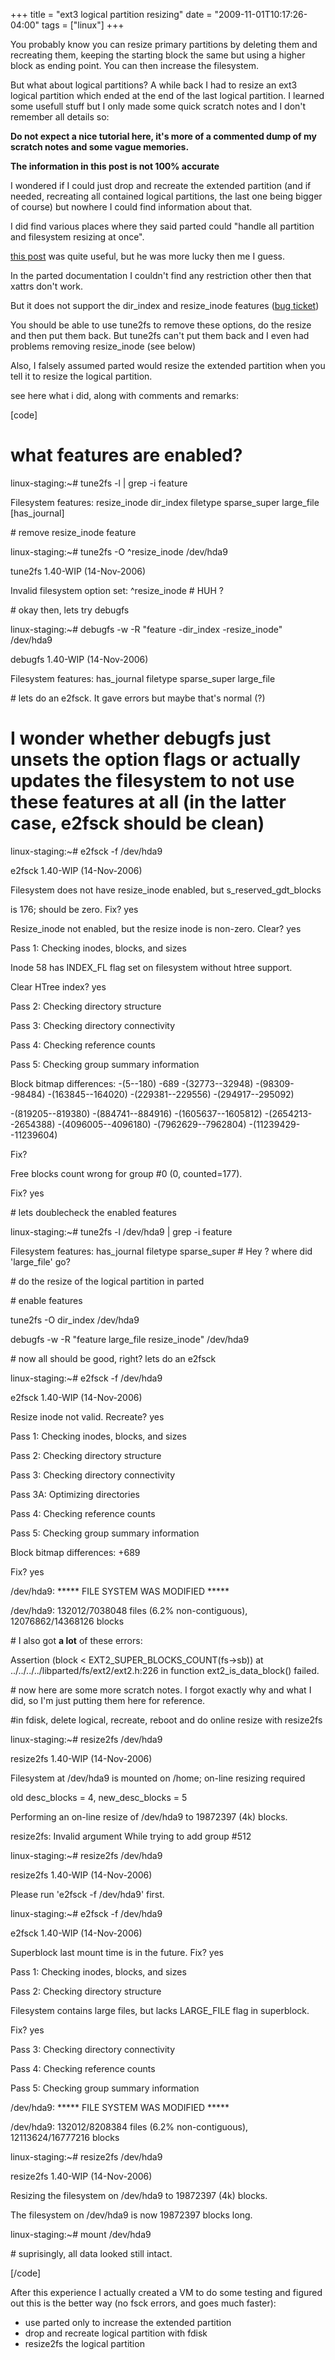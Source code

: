 +++
title = "ext3 logical partition resizing"
date = "2009-11-01T10:17:26-04:00"
tags = ["linux"]
+++
<p>You probably know you can resize primary partitions by deleting them and recreating them, keeping the starting block the same but using a higher block as ending point.  You can then increase the filesystem.<br />

But what about logical partitions?  A while back I had to resize an ext3 logical partition which ended at the end of the last logical partition.  I learned some usefull stuff but I only made some quick scratch notes and I don't remember all details so:<br />

<strong>Do not expect a nice tutorial here, it's more of a commented dump of my scratch notes and some vague memories.<br />

The information in this post is not 100% accurate</strong><br />

I wondered if I could just drop and recreate the extended partition (and if needed, recreating all contained logical partitions, the last one being bigger of course) but nowhere I could find information about that.<br />

<!--more--></p>

<p>I did find various places where they said parted could "handle all partition and filesystem resizing at once".<br />

<a href="http://www.jumpingbean.co.za/blogs/mark/parted_resize_ext3_partition">this post</a> was quite useful, but he was more lucky then me I guess.<br />

In the parted documentation I couldn't find any restriction other then that xattrs don't work.<br />

But it does not support the dir_index and resize_inode features (<a href="http://bugs.debian.org/cgi-bin/bugreport.cgi?bug=406680">bug ticket</a>)<br />

You should be able to use tune2fs to remove these options, do the resize and then put them back.  But tune2fs can't put them back and I even had problems removing resize_inode (see below)<br />

Also, I falsely assumed parted would resize the extended partition when you tell it to resize the logical partition.</p>

<p>see here what i did, along with comments and remarks:<br />

[code]<br />

# what features are enabled?<br />

linux-staging:~# tune2fs -l | grep -i feature<br />

Filesystem features:      resize_inode dir_index filetype sparse_super large_file [has_journal]</p>

<p># remove resize_inode feature<br />

linux-staging:~# tune2fs -O ^resize_inode /dev/hda9<br />

tune2fs 1.40-WIP (14-Nov-2006)<br />

Invalid filesystem option set: ^resize_inode # HUH ?</p>

<p># okay then, lets try debugfs<br />

linux-staging:~# debugfs -w -R "feature -dir_index -resize_inode" /dev/hda9<br />

debugfs 1.40-WIP (14-Nov-2006)<br />

Filesystem features: has_journal filetype sparse_super large_file</p>

<p># lets do an e2fsck.  It gave errors but maybe that's normal (?)<br />

# I wonder whether debugfs just unsets the option flags or actually updates the filesystem to not use these features at all (in the latter case, e2fsck should be clean)<br />

linux-staging:~# e2fsck -f /dev/hda9<br />

e2fsck 1.40-WIP (14-Nov-2006)<br />

Filesystem does not have resize_inode enabled, but s_reserved_gdt_blocks<br />

is 176; should be zero.  Fix<y>? yes</p>

<p>Resize_inode not enabled, but the resize inode is non-zero.  Clear<y>? yes</p>

<p>Pass 1: Checking inodes, blocks, and sizes<br />

Inode 58 has INDEX_FL flag set on filesystem without htree support.<br />

Clear HTree index<y>? yes</p>

<p>Pass 2: Checking directory structure<br />

Pass 3: Checking directory connectivity<br />

Pass 4: Checking reference counts<br />

Pass 5: Checking group summary information<br />

Block bitmap differences:  -(5--180) -689 -(32773--32948) -(98309--98484) -(163845--164020) -(229381--229556) -(294917--295092)<br />

-(819205--819380) -(884741--884916) -(1605637--1605812) -(2654213--2654388) -(4096005--4096180) -(7962629--7962804) -(11239429--11239604)<br />

Fix<y>?<br />

Free blocks count wrong for group #0 (0, counted=177).<br />

Fix<y>? yes</p>

<p># lets doublecheck the enabled features<br />

linux-staging:~# tune2fs -l /dev/hda9 | grep -i feature<br />

Filesystem features:      has_journal filetype sparse_super # Hey ? where did 'large_file' go?</p>

<p># do the resize of the logical partition in parted</p>

<p># enable features<br />

tune2fs -O dir_index /dev/hda9<br />

debugfs -w -R "feature large_file resize_inode" /dev/hda9</p>

<p># now all should be good, right? lets do an e2fsck<br />

linux-staging:~# e2fsck -f /dev/hda9<br />

e2fsck 1.40-WIP (14-Nov-2006)<br />

Resize inode not valid.  Recreate<y>? yes</p>

<p>Pass 1: Checking inodes, blocks, and sizes<br />

Pass 2: Checking directory structure<br />

Pass 3: Checking directory connectivity<br />

Pass 3A: Optimizing directories<br />

Pass 4: Checking reference counts<br />

Pass 5: Checking group summary information<br />

Block bitmap differences:  +689<br />

Fix<y>? yes</p>

<p>/dev/hda9: ***** FILE SYSTEM WAS MODIFIED *****<br />

/dev/hda9: 132012/7038048 files (6.2% non-contiguous), 12076862/14368126 blocks</p>

<p># I also got <strong>a lot</strong> of these errors:<br />

Assertion (block < EXT2_SUPER_BLOCKS_COUNT(fs->sb)) at ../../../../libparted/fs/ext2/ext2.h:226 in function ext2_is_data_block() failed.</p>

<p># now here are some more scratch notes. I forgot exactly why and what I did, so I'm just putting them here for reference.</p>

<p>#in fdisk, delete logical, recreate, reboot and do online resize with resize2fs<br />

linux-staging:~# resize2fs /dev/hda9<br />

resize2fs 1.40-WIP (14-Nov-2006)<br />

Filesystem at /dev/hda9 is mounted on /home; on-line resizing required<br />

old desc_blocks = 4, new_desc_blocks = 5<br />

Performing an on-line resize of /dev/hda9 to 19872397 (4k) blocks.<br />

resize2fs: Invalid argument While trying to add group #512</p>

<p>linux-staging:~#  resize2fs /dev/hda9<br />

resize2fs 1.40-WIP (14-Nov-2006)<br />

Please run 'e2fsck -f /dev/hda9' first.</p>

<p>linux-staging:~# e2fsck -f /dev/hda9<br />

e2fsck 1.40-WIP (14-Nov-2006)<br />

Superblock last mount time is in the future.  Fix<y>? yes</p>

<p>Pass 1: Checking inodes, blocks, and sizes<br />

Pass 2: Checking directory structure<br />

Filesystem contains large files, but lacks LARGE_FILE flag in superblock.<br />

Fix<y>? yes</p>

<p>Pass 3: Checking directory connectivity<br />

Pass 4: Checking reference counts<br />

Pass 5: Checking group summary information</p>

<p>/dev/hda9: ***** FILE SYSTEM WAS MODIFIED *****<br />

/dev/hda9: 132012/8208384 files (6.2% non-contiguous), 12113624/16777216 blocks<br />

linux-staging:~# resize2fs /dev/hda9<br />

resize2fs 1.40-WIP (14-Nov-2006)<br />

Resizing the filesystem on /dev/hda9 to 19872397 (4k) blocks.<br />

The filesystem on /dev/hda9 is now 19872397 blocks long.</p>

<p>linux-staging:~# mount /dev/hda9</p>

<p>#  suprisingly, all data looked still intact.<br />

[/code]</p>

<p>After this experience I actually created a VM to do some testing and figured out this is the better way (no fsck errors, and goes much faster):</p>

<ul>

<li>use parted only to increase the extended partition</li>

<li>drop and recreate logical partition with fdisk</li>

<li>resize2fs the logical partition</li>

</ul>
